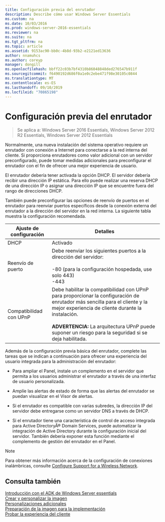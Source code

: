 ```yaml
---
title: Configuración previa del enrutador
description: Describe cómo usar Windows Server Essentials
ms.custom: na
ms.date: 10/03/2016
ms.prod: windows-server-2016-essentials
ms.reviewer: na
ms.suite: na
ms.tgt_pltfrm: na
ms.topic: article
ms.assetid: 9153ac90-bb0c-4b8d-93b2-e2121ed13636
author: nnamuhcs
ms.author: coreyp
manager: dongill
ms.openlocfilehash: bbff22c03b7bf4310b86048848ded276547b911f
ms.sourcegitcommit: f6490192d686f0a1e0c2ebe471f98e30105c0844
ms.translationtype: MT
ms.contentlocale: es-ES
ms.lasthandoff: 09/10/2019
ms.locfileid: "70865198"
---
```

# <a name="preconfiguring-a-router"></a>Configuración previa del enrutador

>Se aplica a: Windows Server 2016 Essentials, Windows Server 2012 R2 Essentials, Windows Server 2012 Essentials

Normalmente, una nueva instalación del sistema operativo requiere un enrutador con conexión a Internet para conectarse a la red interna del cliente. Si proporciona enrutadores como valor adicional con un servidor preconfigurado, puede tomar medidas adicionales para preconfigurar el enrutador con el fin de ofrecer una mejor experiencia de usuario.  
  
 El enrutador debería tener activada la opción DHCP. El servidor debería recibir una dirección IP estática. Para ello puede realizar una reserva DHCP de una dirección IP o asignar una dirección IP que se encuentre fuera del rango de direcciones DHCP.  
  
 También puede preconfigurar las opciones de reenvío de puertos en el enrutador para reenviar puertos específicos desde la conexión externa del enrutador a la dirección del servidor en la red interna. La siguiente tabla muestra la configuración recomendada.  
  
|Ajuste de configuración|Detalles|  
|---------------------------|-------------|  
|DHCP|Activado|  
|Reenvío de puerto|Debe reenviar los siguientes puertos a la dirección del servidor:<br /><br /> -80 (para la configuración hospedada, use solo 443)<br />-443|  
|Compatibilidad con UPnP|Debe habilitar la compatibilidad con UPnP para proporcionar la configuración de enrutador más sencilla para el cliente y la mejor experiencia de cliente durante la instalación.<br /><br /> **ADVERTENCIA:** La arquitectura UPnP puede suponer un riesgo para la seguridad si se deja habilitada.|  
  
 Además de la configuración previa básica del enrutador, complete las tareas que se indican a continuación para ofrecer una experiencia del usuario integrada para la administración del enrutador:  
  
-   Para ampliar el Panel, instale un complemento en el servidor que permita a los usuarios administrar el enrutador a través de una interfaz de usuario personalizada.  
  
-   Amplíe las alertas de estado de forma que las alertas del enrutador se puedan visualizar en el Visor de alertas.  
  
-   Si el enrutador es compatible con varias subredes, la dirección IP del servidor debe entregarse como un servidor DNS a través de DHCP.  
  
-   Si el enrutador tiene una característica de control de acceso integrada para Active DirectoryÂ® Domain Services, puede automatizar la integración de Active Directory durante la configuración inicial del servidor. También debería exponer esta función mediante el complemento de gestión del enrutador en el Panel.  
  
> [!NOTE]
>  Para obtener más información acerca de la configuración de conexiones inalámbricas, consulte [Configure Support for a Wireless Network](Configure-Support-for-a-Wireless-Network.md).  
  
## <a name="see-also"></a>Consulta también  
 [Introducción con el ADK de Windows Server essentials](Getting-Started-with-the-Windows-Server-Essentials-ADK.md)   
 [Crear y personalizar la imagen](Creating-and-Customizing-the-Image.md)   
 [Personalizaciones adicionales](Additional-Customizations.md)   
 [Preparación de la imagen para la implementación](Preparing-the-Image-for-Deployment.md)   
 [Probar la experiencia del cliente](Testing-the-Customer-Experience.md)